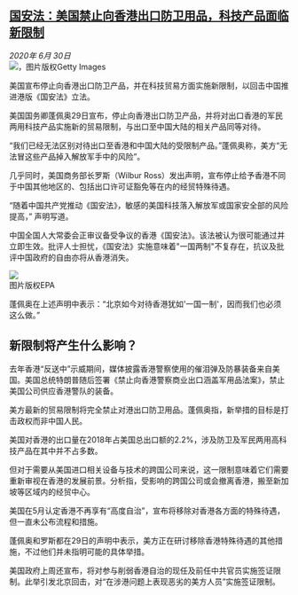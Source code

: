 <!--1593481597000-->
[国安法：美国禁止向香港出口防卫用品，科技产品面临新限制](http://www.bbc.com/zhongwen/simp/world-53230243)
------

<div><i>2020年 6月 30日</i></div><div><div class="story-body__inner" property="articleBody"><div class="media-landscape no-caption full-width lead"><span class="image-and-copyright-container"><img class="js-image-replace" alt="，" src="https://images.weserv.nl/?url=ichef.bbci.co.uk/news/640/cpsprodpb/F619/production/_112410036_gettyimages-527418402.jpg"><span class="off-screen">图片版权</span><span class="story-image-copyright">Getty Images</span></span></div><p class="story-body__introduction">美国宣布停止向香港出口防卫产品，并在科技贸易方面实施新限制，以回击中国推进港版《国安法》立法。</p><div id="bbccom_mpu_3" class="bbccom_slot mpu-ad" aria-hidden="true"><div class="bbccom_advert"></div></div><p>美国国务卿蓬佩奥29日宣布，停止向香港出口防卫产品，并将对出口香港的军民两用科技产品实施新的贸易限制，与出口至中国大陆的相关产品同等对待。</p><p>“我们已经无法区别对待出口至香港和中国大陆的受限制产品。”蓬佩奥称，美方“无法冒这些产品掉入解放军手中的风险”。</p><div id="bbccom_mpu_1_2" class="bbccom_slot mpu-ad" aria-hidden="true"><div class="bbccom_advert"></div></div><p>几乎同时，美国商务部长罗斯（Wilbur Ross）发出声明，宣布停止给予香港不同于中国其他地区的、包括出口许可证豁免等在内的经贸特殊待遇。</p><p> “随着中国共产党推动《国安法》，敏感的美国科技落入解放军或国家安全部的风险提高，” 声明写道。</p><p>中国全国人大常委会正审议备受争议的香港《国安法》。该法被认为很可能通过并立即生效。批评人士担忧，《国安法》实施意味着"一国两制"不复存在，抗议及批评中国政府的自由亦将从香港消失。</p><div class="media-landscape no-caption full-width"><span class="image-and-copyright-container"><img src="https://images.weserv.nl/?url=ichef.bbci.co.uk/news/640/cpsprodpb/13DB5/production/_112533318_mediaitem112533317.jpg"><br><span class="off-screen">图片版权</span><span class="story-image-copyright">EPA</span></span></div><p>蓬佩奥在上述声明中表示：“北京如今对待香港犹如'一国一制'，因而我们也必须这么做。”</p><h2 class="story-body__crosshead">新限制将产生什么影响？</h2><p>去年香港“反送中”示威期间，媒体披露香港警察使用的催泪弹及防暴装备来自美国。美国总统特朗普随后签署《禁止向香港警察商业出口涵盖军用品法案》，禁止美国公司供应香港警队的装备。</p><p>美方最新的贸易限制将完全禁止对港出口防卫用品。蓬佩奥指，新举措的目标是打击政权而非中国人民。</p><p>美国对香港的出口量在2018年占美国总出口额的2.2%，涉及防卫及军民两用高科技产品在其中并不占多数。</p><p>但对于需要从美国进口相关设备与技术的跨国公司来说，这一限制意味着它们需要重新审视在香港的发展前景。分析指，受影响的跨国公司或会撤离香港，搬至新加坡等区域内的经贸中心。</p><p>美国在5月认定香港不再享有“高度自治”，宣布将移除对香港各方面的特殊待遇，但一直未公布流程和措施。</p><p>蓬佩奥和罗斯都在29日的声明中表示，美方正在研讨移除香港特殊待遇的其他措施，不过他们并未指明可能的具体举措。</p><p>美国政府上周还宣布，将对参与削弱香港自治的现任及前任中共官员实施签证限制。此举引发北京回击，对“在涉港问题上表现恶劣的美方人员”实施签证限制。</p></div></div>
